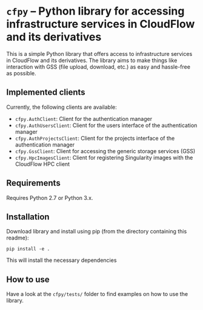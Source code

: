 # `cfpy` – Python library for accessing infrastructure services in CloudFlow and its derivatives
This is a simple Python library that offers access to infrastructure services
in CloudFlow and its derivatives. The library aims to make things like
interaction with GSS (file upload, download, etc.) as easy and hassle-free as
possible.

## Implemented clients
Currently, the following clients are available:
* `cfpy.AuthClient`: Client for the authentication manager
* `cfpy.AuthUsersClient`: Client for the users interface of the authentication
  manager
* `cfpy.AuthProjectsClient`: Client for the projects interface of the
  authentication manager
* `cfpy.GssClient`: Client for accessing the generic storage services (GSS)
* `cfpy.HpcImagesClient`: Client for registering Singularity images with the
  CloudFlow HPC client

## Requirements
Requires Python 2.7 or Python 3.x.

## Installation
Download library and install using pip (from the directory containing this
readme):
```
pip install -e .
```
This will install the necessary dependencies

## How to use
Have a look at the `cfpy/tests/` folder to find examples on how to use the
library.
